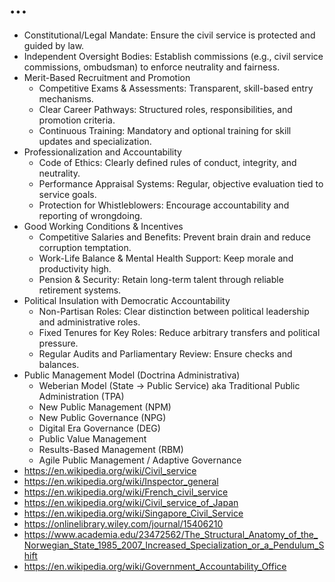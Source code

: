 # ...

- Constitutional/Legal Mandate: Ensure the civil service is protected and guided by law.
- Independent Oversight Bodies: Establish commissions (e.g., civil service commissions, ombudsman) to enforce neutrality and fairness.
- Merit-Based Recruitment and Promotion
    - Competitive Exams & Assessments: Transparent, skill-based entry mechanisms.
    - Clear Career Pathways: Structured roles, responsibilities, and promotion criteria.
    - Continuous Training: Mandatory and optional training for skill updates and specialization.
- Professionalization and Accountability
    - Code of Ethics: Clearly defined rules of conduct, integrity, and neutrality.
    - Performance Appraisal Systems: Regular, objective evaluation tied to service goals.
    - Protection for Whistleblowers: Encourage accountability and reporting of wrongdoing.
- Good Working Conditions & Incentives
    - Competitive Salaries and Benefits: Prevent brain drain and reduce corruption temptation.
    - Work-Life Balance & Mental Health Support: Keep morale and productivity high.
    - Pension & Security: Retain long-term talent through reliable retirement systems.
- Political Insulation with Democratic Accountability
    - Non-Partisan Roles: Clear distinction between political leadership and administrative roles.
    - Fixed Tenures for Key Roles: Reduce arbitrary transfers and political pressure.
    - Regular Audits and Parliamentary Review: Ensure checks and balances.
- Public Management Model (Doctrina Administrativa)
    - Weberian Model (State → Public Service) aka Traditional Public Administration (TPA)
    - New Public Management (NPM)
    - New Public Governance (NPG)
    - Digital Era Governance (DEG)
    - Public Value Management
    - Results-Based Management (RBM)
    - Agile Public Management / Adaptive Governance
- https://en.wikipedia.org/wiki/Civil_service
- https://en.wikipedia.org/wiki/Inspector_general
- https://en.wikipedia.org/wiki/French_civil_service
- https://en.wikipedia.org/wiki/Civil_service_of_Japan
- https://en.wikipedia.org/wiki/Singapore_Civil_Service
- https://onlinelibrary.wiley.com/journal/15406210
- https://www.academia.edu/23472562/The_Structural_Anatomy_of_the_Norwegian_State_1985_2007_Increased_Specialization_or_a_Pendulum_Shift
- https://en.wikipedia.org/wiki/Government_Accountability_Office